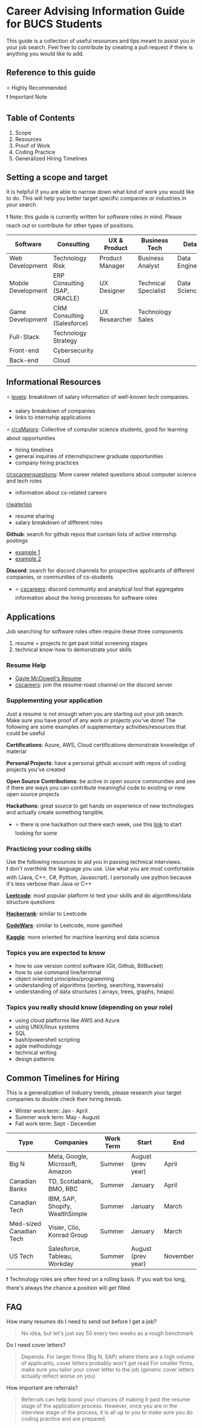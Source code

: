 # Career Advising Information Guide for BUCS Students 
This guide is a collection of useful resources and tips meant to assist you in your job search. Feel free to contribute by creating a pull request if there is anything you would like to add. 

## Reference to this guide
:star: Highly Recommended  
:exclamation: Important Note

## Table of Contents
1. Scope
2. Resources
3. Proof of Work
4. Coding Practice
5. Generalized Hiring Timelines

## Setting a scope and target
It is helpful if you are able to narrow down what kind of work you would like to do. This will help you better target specific companies or industries in your search. 

:exclamation: Note: this guide is currently written for software roles in mind. Please reach out or contribute for other types of positions. 

Software | Consulting | UX & Product | Business Tech | Data | Othr
--- | --- | --- | --- | --- | ---
Web Development     | Technology Risk                             | Product Manager | Business Analyst      | Data Engineer | Solutions Architect
Mobile Development  | ERP Consulting (SAP, ORACLE)                | UX Designer     | Technical Specialist  | Data Science  | 
Game Development    | CRM Consulting (Salesforce)                 | UX Researcher   | Technology Sales        
Full-Stack          | Technology Strategy                         | 
Front-end           | Cybersecurity                               |
Back-end            | Cloud                                       |

## Informational Resources
:star: [levels](https://www.levels.fyi/internships/): breakdown of salary information of well-known tech companies.
* salary breakdown of companies
* links to internship applications

:star: [r/csMajors](https://www.reddit.com/r/csMajors/): Collective of computer science students, good for learning about opportunities
* hiring timelines
* general inquiries of internships/new graduate opportunities
* company hiring practices  

[r/cscareerquestions](https://www.reddit.com/r/cscareerquestions/): More career related questions about computer science and tech roles
* information about cs-related careers

[r/waterloo](https://www.reddit.com/r/uwaterloo/comments/pkgmxh/waterlooworks_fall_2021_megathread/)
* resume sharing
* salary breakdown of different roles

**Github**: search for github repos that contain lists of active internship postings
* [example 1](https://github.com/pittcsc/Summer2022-Internships)
* [example 2](https://github.com/ChrisDryden/Canadian-Tech-Internships-Summer-2022)

**Discord**: search for discord channels for prospective applicants of different companies, or communities of cs-students
* :star: [cscareers](https://www.cscareers.dev): discord community and analytical tool that aggregates information about the hiring processes for software roles

## Applications
Job searching for software roles often require these three components
1. resume + projects to get past initial screening stages
2. technical know-how to demonstrate your skills

### Resume Help
* [Gayle McDowell's Resume](https://www.careercup.com/resume)
* [cscareers](https://www.cscareers.dev): join the resume-roast channel on the discord server

### Supplementing your application
Just a resume is not enough when you are starting out your job search. Make sure you have proof of any work or projects you've done! The following are some examples of supplementary activities/resources that could be useful

**Certifications**: Azure, AWS, Cloud certifications demonstrate knowledge of material

**Personal Projects**: have a personal github account with repos of coding projects you've created

**Open Source Contributions**: be active in open source communities and see if there are ways you can contribute meaningful code to existing or new open source projects

**Hackathons**: great source to get hands on experience of new technologies and actually create something tangible. 
* :star: there is one hackathon out there each week, use this [link](https://mlh.io/seasons/2022/events) to start looking for some

### Practicing your coding skills
Use the following resources to aid you in passing technical interviews.  
:exclamation: don't overthink the language you use. Use what you are most comfortable with (Java, C++, C#, Python, Javascript). I personally use python because it's less verbose than Java or C++

[**Leetcode**](https://leetcode.com): most popular platform to test your skills and do algorithms/data structure questions

[**Hackerrank**](https://www.hackerrank.com): similar to Leetcode

[**CodeWars**](https://www.codewars.com/dashboard): similar to Leetcode, more gamified

[**Kaggle**](https://www.kaggle.com): more oriented for machine learning and data science

### Topics you are expected to know
* how to use version control software (Git, Github, BitBucket)
* how to use command line/terminal
* object oriented principles/programming
* understanding of algorithms (sorting, searching, traversals)
* understanding of data structures ( arrays, trees, graphs, heaps)

### Topics you really should know (depending on your role)
* using cloud platforms like AWS and Azure
* using UNIX/linux systems
* SQL
* bash/powershell scripting
* agile methodology
* technical writing
* design patterns

## Common Timelines for Hiring
This is a generalization of industry trends, please research your target companies to double check their hiring trends. 

- Winter work term: Jan - April
- Summer work term: May - August
- Fall work term: Sept - December

Type | Companies | Work Term | Start | End
--- | --- | --- | --- | ---
Big N                   | Meta, Google, Microsoft, Amazon     | Summer | August (prev year)  | April
Canadian Banks          | TD, Scotiabank, BMO, RBC            | Summer | January             | April
Canadian Tech           | IBM, SAP, Shopify, WealthSimple     | Summer | January             | March
Med-sized Canadian Tech | Visier, Clio, Konrad Group          | Summer | January             | March
US Tech                 | Salesforce, Tableau, Workday        | Summer | August (prev year)  | November

:exclamation: Technology roles are often hired on a rolling basis. If you wait too long, there's always the chance a position will get filled

## FAQ

How many resumes do I need to send out before I get a job?
> No idea, but let's just say 50 every two weeks as a rough benchmark

Do I need cover letters?
> Depends. 
> For larger firms (Big N, SAP) where there are a high volume of applicants, cover letters probably won't get read
> For smaller firms, make sure you tailor your cover letter to the job (generic cover letters actually reflect worse on you)

How important are referrals?
> Referrals can help boost your chances of making it past the resume stage of the application process. However, once you are in the interview stage of the process, it is all up to you to make sure you do coding practice and are prepared.
